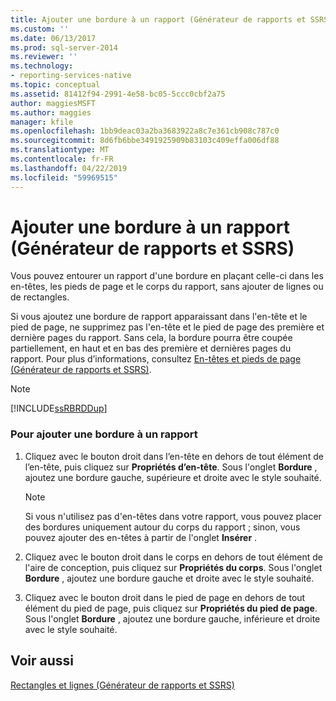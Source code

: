 ```yaml
---
title: Ajouter une bordure à un rapport (Générateur de rapports et SSRS) | Microsoft Docs
ms.custom: ''
ms.date: 06/13/2017
ms.prod: sql-server-2014
ms.reviewer: ''
ms.technology:
- reporting-services-native
ms.topic: conceptual
ms.assetid: 81412f94-2991-4e58-bc05-5ccc0cbf2a75
author: maggiesMSFT
ms.author: maggies
manager: kfile
ms.openlocfilehash: 1bb9deac03a2ba3683922a8c7e361cb908c787c0
ms.sourcegitcommit: 8d6fb6bbe3491925909b83103c409effa006df88
ms.translationtype: MT
ms.contentlocale: fr-FR
ms.lasthandoff: 04/22/2019
ms.locfileid: "59969515"
---
```

# <a name="add-a-border-to-a-report-report-builder-and-ssrs"></a>Ajouter une bordure à un rapport (Générateur de rapports et SSRS)
  Vous pouvez entourer un rapport d'une bordure en plaçant celle-ci dans les en-têtes, les pieds de page et le corps du rapport, sans ajouter de lignes ou de rectangles.  
  
 Si vous ajoutez une bordure de rapport apparaissant dans l'en-tête et le pied de page, ne supprimez pas l'en-tête et le pied de page des première et dernière pages du rapport. Sans cela, la bordure pourra être coupée partiellement, en haut et en bas des première et dernières pages du rapport. Pour plus d’informations, consultez [En-têtes et pieds de page &#40;Générateur de rapports et SSRS&#41;](page-headers-and-footers-report-builder-and-ssrs.md).  
  
> [!NOTE]  
>  [!INCLUDE[ssRBRDDup](../../includes/ssrbrddup-md.md)]  
  
### <a name="to-add-a-border-to-a-report"></a>Pour ajouter une bordure à un rapport  
  
1.  Cliquez avec le bouton droit dans l’en-tête en dehors de tout élément de l’en-tête, puis cliquez sur **Propriétés d’en-tête**. Sous l'onglet **Bordure** , ajoutez une bordure gauche, supérieure et droite avec le style souhaité.  
  
    > [!NOTE]  
    >  Si vous n'utilisez pas d'en-têtes dans votre rapport, vous pouvez placer des bordures uniquement autour du corps du rapport ; sinon, vous pouvez ajouter des en-têtes à partir de l'onglet **Insérer** .  
  
2.  Cliquez avec le bouton droit dans le corps en dehors de tout élément de l'aire de conception, puis cliquez sur **Propriétés du corps**. Sous l'onglet **Bordure** , ajoutez une bordure gauche et droite avec le style souhaité.  
  
3.  Cliquez avec le bouton droit dans le pied de page en dehors de tout élément du pied de page, puis cliquez sur **Propriétés du pied de page**. Sous l'onglet **Bordure** , ajoutez une bordure gauche, inférieure et droite avec le style souhaité.  
  
## <a name="see-also"></a>Voir aussi  
 [Rectangles et lignes &#40;Générateur de rapports et SSRS&#41;](rectangles-and-lines-report-builder-and-ssrs.md)  
  
  
